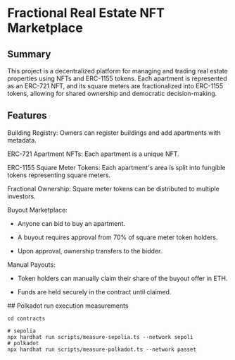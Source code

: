 # Fractional Real Estate NFT Marketplace

## Summary

This project is a decentralized platform for managing and trading real estate properties using NFTs and ERC-1155 tokens. Each apartment is represented as an ERC-721 NFT, and its square meters are fractionalized into ERC-1155 tokens, allowing for shared ownership and democratic decision-making.

## Features

Building Registry: Owners can register buildings and add apartments with metadata.

ERC-721 Apartment NFTs: Each apartment is a unique NFT.

ERC-1155 Square Meter Tokens: Each apartment's area is split into fungible tokens representing square meters.

Fractional Ownership: Square meter tokens can be distributed to multiple investors.

Buyout Marketplace:

- Anyone can bid to buy an apartment.

- A buyout requires approval from 70% of square meter token holders.

- Upon approval, ownership transfers to the bidder.

Manual Payouts:

- Token holders can manually claim their share of the buyout offer in ETH.

- Funds are held securely in the contract until claimed.


## Polkadot run execution measurements

```
cd contracts

# sepolia
npx hardhat run scripts/measure-sepolia.ts --network sepoli
# polkadot
npx hardhat run scripts/measure-polkadot.ts --network passet
```